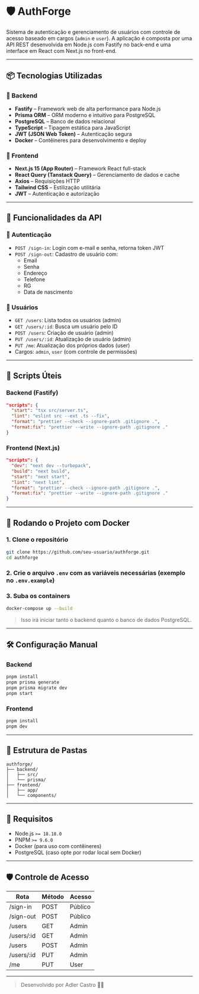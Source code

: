 # 🛡️ AuthForge

Sistema de autenticação e gerenciamento de usuários com controle de acesso baseado em cargos (`admin` e `user`). A aplicação é composta por uma API REST desenvolvida em Node.js com Fastify no back-end e uma interface em React com Next.js no front-end.

---

## 📦 Tecnologias Utilizadas

### 🔧 Backend
- **Fastify** – Framework web de alta performance para Node.js
- **Prisma ORM** – ORM moderno e intuitivo para PostgreSQL
- **PostgreSQL** – Banco de dados relacional
- **TypeScript** – Tipagem estática para JavaScript
- **JWT (JSON Web Token)** – Autenticação segura
- **Docker** – Contêineres para desenvolvimento e deploy

### 🎨 Frontend
- **Next.js 15 (App Router)** – Framework React full-stack
- **React Query (Tanstack Query)** – Gerenciamento de dados e cache
- **Axios** – Requisições HTTP
- **Tailwind CSS** – Estilização utilitária
- **JWT** – Autenticação e autorização

---

## 🔐 Funcionalidades da API

### 📌 Autenticação
- `POST /sign-in`: Login com e-mail e senha, retorna token JWT
- `POST /sign-out`: Cadastro de usuário com:
  - Email
  - Senha
  - Endereço
  - Telefone
  - RG
  - Data de nascimento

### 👤 Usuários
- `GET /users`: Lista todos os usuários (admin)
- `GET /users/:id`: Busca um usuário pelo ID
- `POST /users`: Criação de usuário (admin)
- `PUT /users/:id`: Atualização de usuário (admin)
- `PUT /me`: Atualização dos próprios dados (user)
- Cargos: `admin`, `user` (com controle de permissões)

---

## 🧪 Scripts Úteis

### Backend (Fastify)
```json
"scripts": {
  "start": "tsx src/server.ts",
  "lint": "eslint src --ext .ts --fix",
  "format": "prettier --check --ignore-path .gitignore .",
  "format:fix": "prettier --write --ignore-path .gitignore ."
}
```

### Frontend (Next.js)
```json
"scripts": {
  "dev": "next dev --turbopack",
  "build": "next build",
  "start": "next start",
  "lint": "next lint",
  "format": "prettier --check --ignore-path .gitignore .",
  "format:fix": "prettier --write --ignore-path .gitignore ."
}
```

---

## 🐳 Rodando o Projeto com Docker

### 1. Clone o repositório
```bash
git clone https://github.com/seu-usuario/authforge.git
cd authforge
```

### 2. Crie o arquivo `.env` com as variáveis necessárias (exemplo no `.env.example`)

### 3. Suba os containers
```bash
docker-compose up --build
```

> Isso irá iniciar tanto o backend quanto o banco de dados PostgreSQL.

---

## 🛠️ Configuração Manual

### Backend
```bash
pnpm install
pnpm prisma generate
pnpm prisma migrate dev
pnpm start
```

### Frontend
```bash
pnpm install
pnpm dev
```

---

## 📁 Estrutura de Pastas

```
authforge/
├── backend/
│   ├── src/
│   └── prisma/
├── frontend/
│   ├── app/
│   └── components/
```

---

## 🚀 Requisitos

- Node.js `>= 18.18.0`
- PNPM `>= 9.6.0`
- Docker (para uso com contêineres)
- PostgreSQL (caso opte por rodar local sem Docker)

---

## 🛡️ Controle de Acesso

| Rota                  | Método | Acesso    |
|-----------------------|--------|-----------|
| /sign-in              | POST   | Público   |
| /sign-out             | POST   | Público   |
| /users                | GET    | Admin     |
| /users/:id            | GET    | Admin     |
| /users                | POST   | Admin     |
| /users/:id            | PUT    | Admin     |
| /me                   | PUT    | User      |

---

> Desenvolvido por Adler Castro 🧠🚀